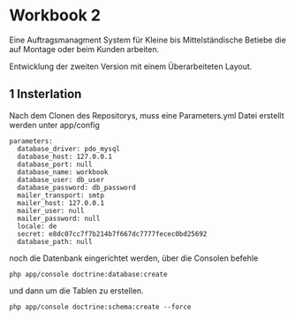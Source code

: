 Workbook 2 
====================

Eine Auftragsmanagment System für Kleine bis Mittelständische Betiebe die auf Montage oder beim Kunden arbeiten. 

Entwicklung der zweiten Version mit einem Überarbeiteten Layout.


1 Insterlation
--------------------

Nach dem Clonen des Repositorys, muss eine Parameters.yml Datei erstellt werden unter app/config  

    parameters:
      database_driver: pdo_mysql
      database_host: 127.0.0.1
      database_port: null
      database_name: workbook
      database_user: db_user
      database_password: db_password
      mailer_transport: smtp
      mailer_host: 127.0.0.1
      mailer_user: null
      mailer_password: null
      locale: de
      secret: e8dc07cc7f7b214b7f667dc7777fecec0bd25692
      database_path: null


noch die Datenbank eingerichtet werden, über die Consolen befehle

    php app/console doctrine:database:create 

und dann um die Tablen zu erstellen. 

    php app/console doctrine:schema:create --force
    




